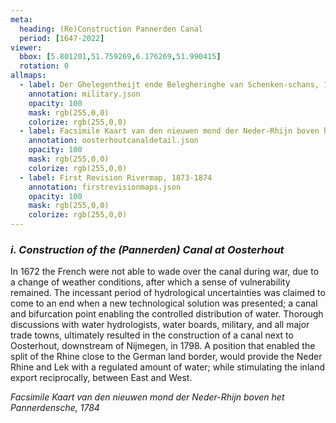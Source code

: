 ```yaml
---
meta:
  heading: (Re)Construction Pannerden Canal
  period: [1647-2022]
viewer:
  bbox: [5.801201,51.759269,6.176269,51.990415]
  rotation: 0
allmaps:
  - label: Der Ghelegentheijt ende Belegheringhe van Schenken-schans, 1647
    annotation: military.json
    opacity: 100
    mask: rgb(255,0,0)
    colorize: rgb(255,0,0)
  - label: Facsimile Kaart van den nieuwen mond der Neder-Rhijn boven het Pannerdensche, 1784
    annotation: oosterhoutcanaldetail.json
    opacity: 100
    mask: rgb(255,0,0)
    colorize: rgb(255,0,0)   
  - label: First Revision Rivermap, 1873-1874
    annotation: firstrevisionmaps.json
    opacity: 100
    mask: rgb(255,0,0)
    colorize: rgb(255,0,0)
---
```


### _i.    Construction of the (Pannerden) Canal at Oosterhout_

In 1672 the French were not able to wade over the canal during war, due to a change of weather conditions, after which a sense of vulnerability remained. The incessant period of hydrological uncertainties was claimed to come to an end when a new technological solution was presented; a canal and bifurcation point enabling the controlled distribution of water. 
Thorough discussions with water hydrologists, water boards, military, and all major trade towns, ultimately resulted in the construction of a canal next to Oosterhout, downstream of Nijmegen, in 1798. A position that enabled the split of the Rhine close to the German land border, would provide the Neder Rhine and Lek with a regulated amount of water; while stimulating the inland export reciprocally, between East and West.


_Facsimile Kaart van den nieuwen mond der Neder-Rhijn boven het Pannerdensche, 1784_
